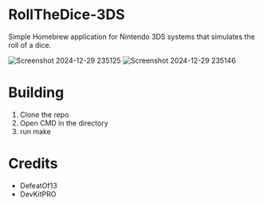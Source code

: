 # RollTheDice-3DS
Simple Homebrew application for Nintendo 3DS systems that simulates the roll of a dice.

![Screenshot 2024-12-29 235125](https://github.com/user-attachments/assets/afeaeb7f-7d53-4929-b2cd-a56b65430e8c)
![Screenshot 2024-12-29 235146](https://github.com/user-attachments/assets/49bcb51f-7487-44ca-8fc2-5015393d6db1)

# Building
1. Clone the repo
2. Open CMD in the directory
3. run make

# Credits
- DefeatOf13
- DevKitPRO

